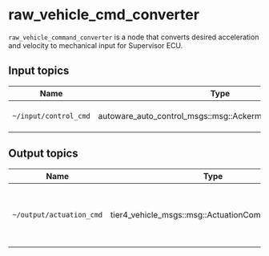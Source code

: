 # raw_vehicle_cmd_converter

`raw_vehicle_command_converter` is a node that converts desired acceleration and velocity to mechanical input for Supervisor ECU.

## Input topics

| Name                  | Type                                                     | Description                                                                                                        |
| --------------------- | -------------------------------------------------------- | ------------------------------------------------------------------------------------------------------------------ |
| `~/input/control_cmd` | autoware_auto_control_msgs::msg::AckermannControlCommand | target `velocity/acceleration/steering_angle/steering_angle_velocity` is necessary to calculate actuation command. |

## Output topics

| Name                     | Type                                             | Description                                             |
| ------------------------ | ------------------------------------------------ | ------------------------------------------------------- |
| `~/output/actuation_cmd` | tier4_vehicle_msgs::msg::ActuationCommandStamped | actuation command for vehicle to apply mechanical input |
